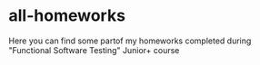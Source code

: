 # all-homeworks
Here you can find some partof my homeworks completed during "Functional Software Testing" Junior+ course
